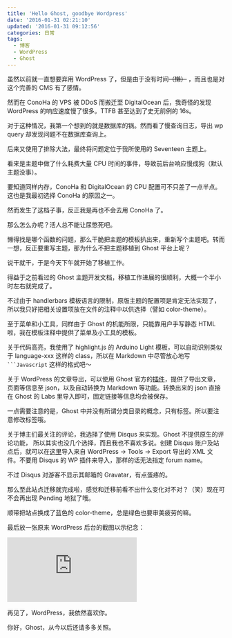 ```yaml
---
title: 'Hello Ghost, goodbye Wordpress'
date: '2016-01-31 02:21:10'
updated: '2016-01-31 09:12:56'
categories: 日常
tags:
  - 博客
  - WordPress
  - Ghost
---
```


虽然以前就一直想要弃用 WordPress 了，但是由于没有时间~~（懒）~~ ，而且也是对这个完善的 CMS 有了感情。

然而在 ConoHa 的 VPS 被 DDoS 而搬迁至 DigitalOcean 后，我奇怪的发现 WordPress 的响应速度慢了很多。TTFB 甚至达到了史无前例的 16s。

对于这种情况，我第一个想到的就是数据库的锅。然而看了慢查询日志，导出 wp query 却发现问题不在数据库查询上。

后来又使用了排除大法，最终将问题定位于我所使用的 Seventeen 主题上。

看来是主题中做了什么耗费大量 CPU 时间的事件，导致前后台响应慢成狗（默认主题没事）。

要知道同样内存，ConoHa 和 DigitalOcean 的 CPU 配置可不只差了一点半点。这也是我最初选择 ConoHa 的原因之一。

然而发生了这档子事，反正我是再也不会去用 ConoHa 了。

那么怎么办呢？活人总不能让尿憋死吧。

<!--more-->

懒得找是哪个函数的问题，那么干脆把主题的模板扒出来，重新写个主题吧。转而一想，反正要重写主题，那为什么不把主题移植到 Ghost 平台上呢？

说干就干，于是今天下午就开始了移植工作。

得益于之前看过的 Ghost 主题开发文档，移植工作进展的很顺利，大概一个半小时左右就完成了。

不过由于 handlerbars 模板语言的限制，原版主题的配置项是肯定无法实现了，所以我只好把相关设置项放在文件的注释中以供选择（譬如 color-theme）。

至于菜单和小工具，同样由于 Ghost 的机能所限，只能靠用户手写静态 HTML 啦，我在模板注释中提供了菜单及小工具的模板。

关于代码高亮，我使用了 highlight.js 的 Arduino Light 模板，可以自动识别类似于 language-xxx 这样的 class，所以在 Markdown 中尽管放心地写 <code>```Javascript</code> 这样的格式吧～

关于 WordPress 的文章导出，可以使用 Ghost 官方的[插件](https://wordpress.org/plugins/ghost/)，提供了导出文章，页面等信息至 json，以及自动转换为 Markdown 等功能。转换出来的 json 直接在 Ghost 的 Labs 里导入即可，固定链接等信息均会被保存。

一点需要注意的是，Ghost 中并没有所谓分类目录的概念，只有标签。所以要注意修改标签哦。

关于博主们最关注的评论，我选择了使用 Disqus 来实现。Ghost 不提供原生的评论功能，
所以其实也没几个选择，而且我也不喜欢多说。创建 Disqus 账户及站点后，就可以在[这里](https://import.disqus.com/)导入来自 WordPress -> Tools -> Export 导出的 XML 文件。不要用 Disqus 的 WP 插件来导入，那样的话无法指定 forum name。

不过 Disqus 对游客不显示其邮箱的 Gravatar，有点蛋疼的。

那么至此站点迁移就完成啦，感觉和迁移前看不出什么变化对不对？（笑）现在可不会再出现 Pending 地狱了哦。

顺带把站点换成了蓝色的 color-theme，总是绿色也要审美疲劳的嘛。

最后放一张原来 WordPress 后台的截图以示纪念：

![wordpress-dashboard](https://img.prinzeugen.net/image.php?di=GS78)

再见了，WordPress，我依然喜欢你。

你好，Ghost，从今以后还请多多关照。
